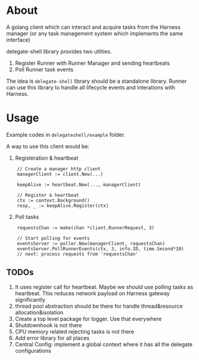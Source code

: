 # About

A golang client which can interact and acquire tasks from the Harness manager (or any task management system which implements the same interface)

delegate-shell library provides two utlities.
1. Register Runner with Runner Manager and sending heartbeats
2. Poll Runner task events

The idea is `delegate-shell` library should be a standalone library. Runner can use this library to handle all lifecycle events and interations with Harness.

# Usage
Example codes in `delegateshell/example` folder.

A way to use this client would be:
1. Registeration & heartbeat
```
	// Create a manager http client
	managerClient := client.New(...)

	keepAlive := heartbeat.New(..., managerClient)

	// Register & heartbeat
	ctx := context.Background()
	resp, _ := keepAlive.Register(ctx)
```
2. Poll tasks
```
	requestsChan := make(chan *client.RunnerRequest, 3)

	// Start polling for events
	eventsServer := poller.New(managerClient, requestsChan)
	eventsServer.PollRunnerEvents(ctx, 3, info.ID, time.Second*10)
    // next: process requests from 'requestsChan'
```

## TODOs
1. It uses register call for heartbeat. Maybe we should use polling tasks as heartbeat. This reduces network payload on Harness gateway significantly
2. thread pool abstraction should be there for handle thread&resource allocation&isolation
3. Create a top level package for logger. Use that everywhere
4. Shutdownhook is not there
5. CPU memory related rejecting tasks is not there 
6. Add error library for all places 
7. Central Config: implement a global context where it has all the delegate configurations
